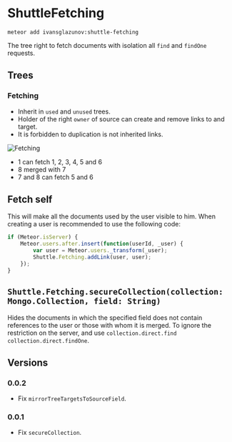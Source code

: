 # ShuttleFetching

```
meteor add ivansglazunov:shuttle-fetching
```

The tree right to fetch documents with isolation all `find` and `findOne` requests.

## Trees

### Fetching

* Inherit in `used` and `unused` trees.
* Holder of the right `owner` of source can create and remove links to and target.
* It is forbidden to duplication is not inherited links.

![Fetching](http://ivansglazunov.github.io/meteor-shuttle-fetching/fetching.svg)

* 1 can fetch 1, 2, 3, 4, 5 and 6
* 8 merged with 7
* 7 and 8 can fetch 5 and 6

## Fetch self
This will make all the documents used by the user visible to him.
When creating a user is recommended to use the following code:

```js
if (Meteor.isServer) {
	Meteor.users.after.insert(function(userId, _user) {
		var user = Meteor.users._transform(_user);
		Shuttle.Fetching.addLink(user, user);
	});
}
```

## `Shuttle.Fetching.secureCollection(collection: Mongo.Collection, field: String)`
Hides the documents in which the specified field does not contain references to the user or those with whom it is merged.
To ignore the restriction on the server, and use `collection.direct.find` `collection.direct.findOne`.

## Versions

### 0.0.2
* Fix `mirrorTreeTargetsToSourceField`.

### 0.0.1
* Fix `secureCollection`.